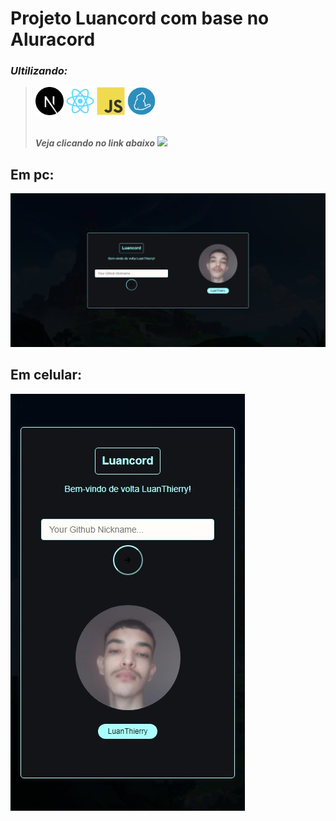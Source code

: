 # Projeto Luancord com base no Aluracord

### ***Ultilizando:***
> <img src="https://raw.githubusercontent.com/devicons/devicon/master/icons/nextjs/nextjs-original.svg" height="45" width="45">
> <img src="https://raw.githubusercontent.com/devicons/devicon/master/icons/react/react-original.svg" height="45" width="45">
> <img src="https://raw.githubusercontent.com/devicons/devicon/master/icons/javascript/javascript-original.svg" height="45" width="45">
> <img src="https://raw.githubusercontent.com/devicons/devicon/master/icons/yarn/yarn-original.svg" height="45" width="45">
><br>
><br>
>
>***Veja clicando no link abaixo***
>[<img width="150px" src="https://www.datocms-assets.com/31049/1618983297-powered-by-vercel.svg" />](https://imersao-react-alura-gules-iota.vercel.app/)

## Em pc:
<img src="pc.jpeg">

## Em celular:
<img src="mb.jpeg">

<BR>
